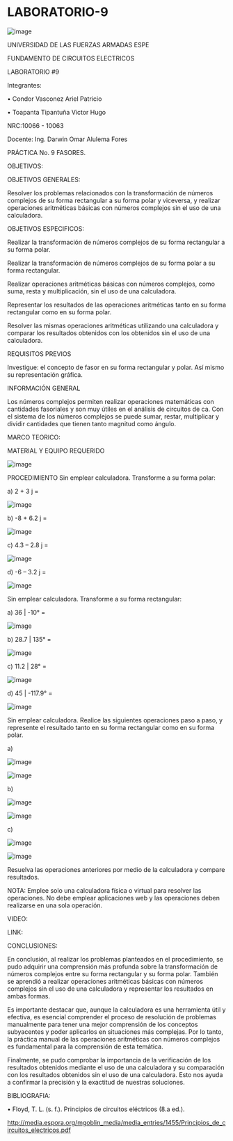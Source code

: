 # LABORATORIO-9

![image](https://user-images.githubusercontent.com/117923992/221039682-31b72108-fccb-4774-9bc8-f30bd5c722c9.png)

UNIVERSIDAD DE LAS FUERZAS ARMADAS ESPE

FUNDAMENTO DE CIRCUITOS ELECTRICOS

LABORATORIO #9

Integrantes:

• Condor Vasconez Ariel Patricio

• Toapanta Tipantuña Victor Hugo

NRC:10066 - 10063

Docente: Ing. Darwin Omar Alulema Fores

PRÁCTICA No. 9 FASORES.

OBJETIVOS:

OBJETIVOS GENERALES:

Resolver los problemas relacionados con la transformación de números complejos de su forma rectangular a su forma polar y viceversa, y realizar operaciones aritméticas básicas con números complejos sin el uso de una calculadora.

OBJETIVOS ESPECIFICOS:

Realizar la transformación de números complejos de su forma rectangular a su forma polar.

Realizar la transformación de números complejos de su forma polar a su forma rectangular.

Realizar operaciones aritméticas básicas con números complejos, como suma, resta y multiplicación, sin el uso de una calculadora.

Representar los resultados de las operaciones aritméticas tanto en su forma rectangular como en su forma polar.

Resolver las mismas operaciones aritméticas utilizando una calculadora y comparar los resultados obtenidos con los obtenidos sin el uso de una calculadora.

REQUISITOS PREVIOS

Investigue: el concepto de fasor en su forma rectangular y polar. Así mismo su representación gráfica.

INFORMACIÓN GENERAL

Los números complejos permiten realizar operaciones matemáticas con cantidades fasoriales y son muy útiles en el análisis de circuitos de ca. Con el sistema de
los números complejos se puede sumar, restar, multiplicar y dividir cantidades que tienen tanto magnitud como ángulo.

MARCO TEORICO:


MATERIAL Y EQUIPO REQUERIDO

![image](https://user-images.githubusercontent.com/117923992/220996928-534b0d02-c0c9-414f-9be3-8870a8bf12d3.png)

PROCEDIMIENTO
Sin emplear calculadora. Transforme a su forma polar:

a) 2 + 3 j =

![image](https://user-images.githubusercontent.com/117923992/221036963-6b7252fb-748d-46e6-a53b-ad4680a4cd44.png)

b) -8 + 6.2 j =

![image](https://user-images.githubusercontent.com/117923992/221037163-f0d9e374-614e-4fcd-9dc0-3d1c3bbd9957.png)

c) 4.3 – 2.8 j =

![image](https://user-images.githubusercontent.com/117923992/221037276-8dcd3674-f05b-4d39-9c0b-2b141414e8c1.png)

d) -6 – 3.2 j =

![image](https://user-images.githubusercontent.com/117923992/221037314-715efb6a-3d2d-4653-a7c1-5d45ff2939b7.png)

Sin emplear calculadora. Transforme a su forma rectangular:

a) 36 | -10° =

![image](https://user-images.githubusercontent.com/117923992/221038542-9dbf10ec-4373-47a2-8fe9-096c07240852.png)

b) 28.7 | 135° =

![image](https://user-images.githubusercontent.com/117923992/221038564-5e030488-40dd-42f7-a5c5-91f763767e01.png)

c) 11.2 | 28° =

![image](https://user-images.githubusercontent.com/117923992/221038596-57728789-f70e-459c-97c1-0be2ec100558.png)

d) 45 | -117.9° =

![image](https://user-images.githubusercontent.com/117923992/221038624-0cb1745b-f9f1-4299-af03-051ce9f6880b.png)

Sin emplear calculadora. Realice las siguientes operaciones paso a paso, y represente el resultado tanto en su forma rectangular como en su forma polar.

a)

![image](https://user-images.githubusercontent.com/117923992/221039014-2e432b44-1ca0-4dc0-bd49-1ffb701e4a64.png)

![image](https://user-images.githubusercontent.com/117923992/221039292-bc036d84-1020-44bf-84c0-459647fd618f.png)

b)

![image](https://user-images.githubusercontent.com/117923992/221039086-2ccca2e8-c9a7-4b2c-9883-e39bc61f172d.png)

![image](https://user-images.githubusercontent.com/117923992/221039341-97a98966-c0b1-4691-b41c-4f5b6b29a9ad.png)

c)

![image](https://user-images.githubusercontent.com/117923992/221039163-6c63e278-8051-4cc2-beb2-a0f48cad8dd2.png)

![image](https://user-images.githubusercontent.com/117923992/221039394-3684cf3a-914d-49b0-bf75-155484088f64.png)

Resuelva las operaciones anteriores por medio de la calculadora y compare resultados.

NOTA: Emplee solo una calculadora física o virtual para resolver las operaciones. No
debe emplear aplicaciones web y las operaciones deben realizarse en una sola
operación.

VIDEO:

LINK:

CONCLUSIONES:

En conclusión, al realizar los problemas planteados en el procedimiento, se pudo adquirir una comprensión más profunda sobre la transformación de números complejos entre su forma rectangular y su forma polar. También se aprendió a realizar operaciones aritméticas básicas con números complejos sin el uso de una calculadora y representar los resultados en ambas formas.

Es importante destacar que, aunque la calculadora es una herramienta útil y efectiva, es esencial comprender el proceso de resolución de problemas manualmente para tener una mejor comprensión de los conceptos subyacentes y poder aplicarlos en situaciones más complejas. Por lo tanto, la práctica manual de las operaciones aritméticas con números complejos es fundamental para la comprensión de esta temática.

Finalmente, se pudo comprobar la importancia de la verificación de los resultados obtenidos mediante el uso de una calculadora y su comparación con los resultados obtenidos sin el uso de una calculadora. Esto nos ayuda a confirmar la precisión y la exactitud de nuestras soluciones.

BIBLIOGRAFIA:

• Floyd, T. L. (s. f.). Principios de circuitos eléctricos (8.a ed.).

http://media.espora.org/mgoblin_media/media_entries/1455/Principios_de_circuitos_electricos.pdf
